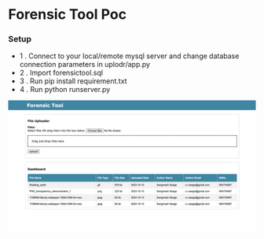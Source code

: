 # Forensic Tool Poc

<h3>Setup</h3>
<ul>
<li>1 . Connect to your local/remote mysql server and change database connection parameters in uplodr/app.py</li>
<li>2 . Import forensictool.sql</li>
<li>3 . Run pip install requirement.txt</li>
<li>4 . Run python runserver.py</li>
</ul>

![alt text](https://github.com/Sangmesh/forensictoolpoc/blob/main/screen.png)

